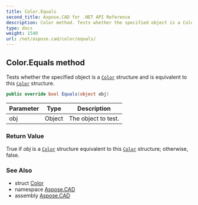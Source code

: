 ```yaml
---
title: Color.Equals
second_title: Aspose.CAD for .NET API Reference
description: Color method. Tests whether the specified object is a Color structure and is equivalent to this Color structure
type: docs
weight: 1540
url: /net/aspose.cad/color/equals/
---
```

## Color.Equals method

Tests whether the specified object is a [`Color`](../) structure and is equivalent to this [`Color`](../) structure.

```csharp
public override bool Equals(object obj)
```

| Parameter | Type | Description |
| --- | --- | --- |
| obj | Object | The object to test. |

### Return Value

True if *obj* is a [`Color`](../) structure equivalent to this [`Color`](../) structure; otherwise, false.

### See Also

* struct [Color](../)
* namespace [Aspose.CAD](../../color/)
* assembly [Aspose.CAD](../../../)


